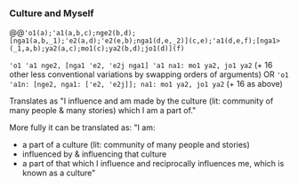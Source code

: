 ### Culture and Myself
@@`'o1(a);'a1(a,b,c);nge2(b,d);[nga1(a,b,_1);'e2(a,d);'e2(e,b);nga1(d,e,_2)](c,e);'a1(d,e,f);[nga1>(_1,a,b);ya2(a,c);mo1(c);ya2(b,d);jo1(d)](f)`

`'o1 'a1 nge2, [nga1 'e2, 'e2j nga1] 'a1 na1: mo1 ya2, jo1 ya2`
(+ 16 other less conventional variations by swapping orders of arguments)
OR
`'o1 'a1n: [nge2, nga1: ['e2, 'e2j]]; na1: mo1 ya2, jo1 ya2`
(+ 16 as above)

Translates as "I influence and am made by the culture (lit: community of many people & many stories) which I am a part of."

More fully it can be translated as:
"I am:
- a part of a culture (lit: community of many people and stories)
- influenced by & influencing that culture
- a part of that which I influence and reciprocally influences me, which is known as a culture"